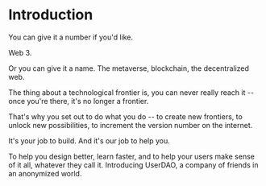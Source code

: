 # Introduction

You can give it a number if you'd like.

Web 3.

Or you can give it a name. The metaverse, blockchain, the decentralized web.

The thing about a technological frontier is, you can never really reach it -- once you're there, it's no longer a frontier.

That's why you set out to do what you do -- to create new frontiers, to unlock new possibilities, to increment the version number on the internet.

It's your job to build. And it's our job to help you.

To help you design better, learn faster, and to help your users make sense of it all, whatever they call it. Introducing UserDAO, a company of friends in an anonymized world.
